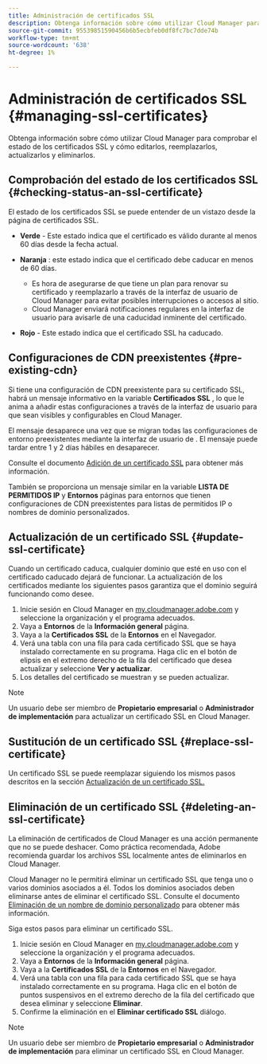 ```yaml
---
title: Administración de certificados SSL
description: Obtenga información sobre cómo utilizar Cloud Manager para comprobar el estado de los certificados SSL y cómo editarlos, reemplazarlos, actualizarlos y eliminarlos.
source-git-commit: 95539851590456b6b5ecbfeb0df8fc7bc7dde74b
workflow-type: tm+mt
source-wordcount: '638'
ht-degree: 1%

---
```



# Administración de certificados SSL {#managing-ssl-certificates}

Obtenga información sobre cómo utilizar Cloud Manager para comprobar el estado de los certificados SSL y cómo editarlos, reemplazarlos, actualizarlos y eliminarlos.

## Comprobación del estado de los certificados SSL {#checking-status-an-ssl-certificate}

El estado de los certificados SSL se puede entender de un vistazo desde la página de certificados SSL.

* **Verde** - Este estado indica que el certificado es válido durante al menos 60 días desde la fecha actual.

* **Naranja** : este estado indica que el certificado debe caducar en menos de 60 días.
   * Es hora de asegurarse de que tiene un plan para renovar su certificado y reemplazarlo a través de la interfaz de usuario de Cloud Manager para evitar posibles interrupciones o accesos al sitio.
   * Cloud Manager enviará notificaciones regulares en la interfaz de usuario para avisarle de una caducidad inminente del certificado.

* **Rojo** - Este estado indica que el certificado SSL ha caducado.

## Configuraciones de CDN preexistentes {#pre-existing-cdn}

Si tiene una configuración de CDN preexistente para su certificado SSL, habrá un mensaje informativo en la variable **Certificados SSL** , lo que le anima a añadir estas configuraciones a través de la interfaz de usuario para que sean visibles y configurables en Cloud Manager.

El mensaje desaparece una vez que se migran todas las configuraciones de entorno preexistentes mediante la interfaz de usuario de . El mensaje puede tardar entre 1 y 2 días hábiles en desaparecer.

Consulte el documento [Adición de un certificado SSL](/help/implementing/cloud-manager/managing-ssl-certifications/add-ssl-certificate.md) para obtener más información.

También se proporciona un mensaje similar en la variable **LISTA DE PERMITIDOS IP** y **Entornos** páginas para entornos que tienen configuraciones de CDN preexistentes para listas de permitidos IP o nombres de dominio personalizados.

## Actualización de un certificado SSL {#update-ssl-certificate}

Cuando un certificado caduca, cualquier dominio que esté en uso con el certificado caducado dejará de funcionar. La actualización de los certificados mediante los siguientes pasos garantiza que el dominio seguirá funcionando como desee.

1. Inicie sesión en Cloud Manager en [my.cloudmanager.adobe.com](https://my.cloudmanager.adobe.com/) y seleccione la organización y el programa adecuados.
1. Vaya a **Entornos** de la **Información general** página.
1. Vaya a la **Certificados SSL** de la **Entornos** en el Navegador.
1. Verá una tabla con una fila para cada certificado SSL que se haya instalado correctamente en su programa. Haga clic en el botón de elipsis en el extremo derecho de la fila del certificado que desea actualizar y seleccione **Ver y actualizar**.
1. Los detalles del certificado se muestran y se pueden actualizar.

>[!NOTE]
>
>Un usuario debe ser miembro de **Propietario empresarial** o **Administrador de implementación** para actualizar un certificado SSL en Cloud Manager.

## Sustitución de un certificado SSL {#replace-ssl-certificate}

Un certificado SSL se puede reemplazar siguiendo los mismos pasos descritos en la sección [Actualización de un certificado SSL.](#update-ssl-certificate)

## Eliminación de un certificado SSL {#deleting-an-ssl-certificate}

La eliminación de certificados de Cloud Manager es una acción permanente que no se puede deshacer. Como práctica recomendada, Adobe recomienda guardar los archivos SSL localmente antes de eliminarlos en Cloud Manager.

Cloud Manager no le permitirá eliminar un certificado SSL que tenga uno o varios dominios asociados a él. Todos los dominios asociados deben eliminarse antes de eliminar el certificado SSL. Consulte el documento [Eliminación de un nombre de dominio personalizado](/help/implementing/cloud-manager/custom-domain-names/delete-custom-domain-name.md) para obtener más información.

Siga estos pasos para eliminar un certificado SSL.

1. Inicie sesión en Cloud Manager en [my.cloudmanager.adobe.com](https://my.cloudmanager.adobe.com/) y seleccione la organización y el programa adecuados.
1. Vaya a **Entornos** de la **Información general** página.
1. Vaya a la **Certificados SSL** de la **Entornos** en el Navegador.
1. Verá una tabla con una fila para cada certificado SSL que se haya instalado correctamente en su programa. Haga clic en el botón de puntos suspensivos en el extremo derecho de la fila del certificado que desea eliminar y seleccione **Eliminar**.
1. Confirme la eliminación en el **Eliminar certificado SSL** diálogo.

>[!NOTE]
>
>Un usuario debe ser miembro de **Propietario empresarial** o **Administrador de implementación** para eliminar un certificado SSL en Cloud Manager.